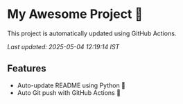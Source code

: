 # My Awesome Project 🚀

This project is automatically updated using GitHub Actions.

_Last updated: 2025-05-04 12:19:14 IST_

## Features
- Auto-update README using Python 🐍
- Auto Git push with GitHub Actions 🤖
